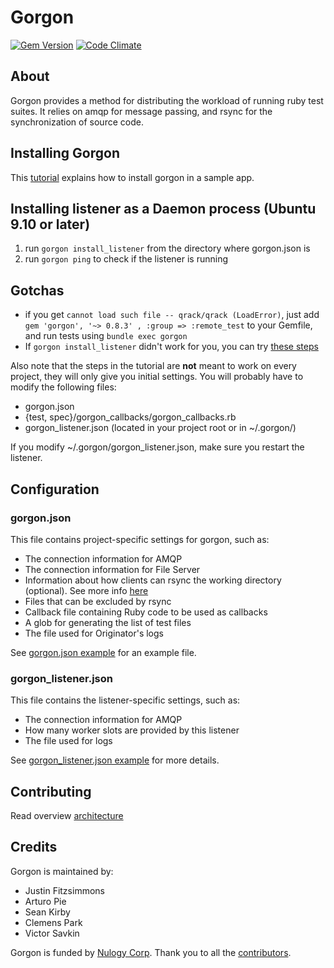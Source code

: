 Gorgon
=====================

[![Gem Version](https://badge.fury.io/rb/gorgon.png)](https://rubygems.org/gems/gorgon)
[![Code Climate](https://codeclimate.com/github/Fitzsimmons/Gorgon.png)](https://codeclimate.com/github/Fitzsimmons/Gorgon)

About
---------------------

Gorgon provides a method for distributing the workload of running ruby test suites. It relies on amqp for message passing, and rsync for the synchronization of source code.

Installing Gorgon
-----------------
This [tutorial](/tutorial.md) explains how to install gorgon in a sample app. 

Installing listener as a Daemon process (Ubuntu 9.10 or later)
----------------------------------------------------------------
1. run `gorgon install_listener` from the directory where gorgon.json is
1. run `gorgon ping` to check if the listener is running

Gotchas
----------------------------------------------------------------

* if you get `cannot load such file -- qrack/qrack (LoadError)`, just add `gem 'gorgon', '~> 0.8.3' , :group => :remote_test` to your Gemfile, and run tests using `bundle exec gorgon`
* If `gorgon install_listener` didn't work for you, you can try [these steps](/daemon_with_upstart_and_rvm.md)

Also note that the steps in the tutorial are **not** meant to work on every project, they will only give you initial settings. You will probably have to modify the following files:
* gorgon.json
* {test, spec}/gorgon_callbacks/gorgon_callbacks.rb
* gorgon_listener.json (located in your project root or in ~/.gorgon/)

If you modify ~/.gorgon/gorgon_listener.json, make sure you restart the listener.

Configuration
---------------------

### gorgon.json
This file contains project-specific settings for gorgon, such as:

* The connection information for AMQP
* The connection information for File Server
* Information about how clients can rsync the working directory (optional). See more info [here](/rsync_transport.md) 
* Files that can be excluded by rsync
* Callback file containing Ruby code to be used as callbacks
* A glob for generating the list of test files
* The file used for Originator's logs

See [gorgon.json example](/gorgon.json.sample) for an example file.

### gorgon_listener.json
This file contains the listener-specific settings, such as:

* The connection information for AMQP
* How many worker slots are provided by this listener
* The file used for logs

See [gorgon_listener.json example](/gorgon_listener.json.sample) for more details.

Contributing
---------------------
Read overview [architecture](/architecture.md)

Credits
---------------------
Gorgon is maintained by:
* Justin Fitzsimmons
* Arturo Pie
* Sean Kirby
* Clemens Park
* Victor Savkin

Gorgon is funded by [Nulogy Corp](http://www.nulogy.com/).
Thank you to all the [contributors](https://github.com/Fitzsimmons/Gorgon/contributors).
